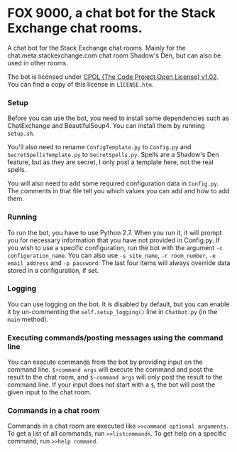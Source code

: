 # FOX 9000, a chat bot for the Stack Exchange chat rooms. #

A chat bot for the Stack Exchange chat rooms. Mainly for the chat.meta.stackexchange.com chat room Shadow's Den, but can also be used in other rooms.

The bot is licensed under [CPOL (The Code Project Open License) v1.02](http://www.codeproject.com/info/cpol10.aspx). You can find a copy of this license in `LICENSE.htm`.

### Setup ###

Before you can use the bot, you need to install some dependencies such as ChatExchange and BeautifulSoup4. You can install them by running `setup.sh`.

You'll also need to rename `ConfigTemplate.py` to `Config.py` and `SecretSpellsTemplate.py` to `SecretSpells.py`. Spells are a Shadow's Den feature, but as they are secret, I only post a template here, not the real spells.

You will also need to add some required configuration data in `Config.py`. The comments in that file tell you which values you can add and how to add them.

### Running ###
To run the bot, you have to use Python 2.7. When you run it, it will prompt you for necessary information that you have not provided in Config.py. If you wish to use a specific configuration, run the bot with the argument `-c configuration_name`. You can also use `-s site_name`, `-r room_number`, `-e email_address` and `-p password`. The last four items will always override data stored in a configuration, if set.

### Logging ###

You can use logging on the bot. It is disabled by default, but you can enable it by un-commenting the `self.setup_logging()` line in `Chatbot.py` (in the `main` method).

### Executing commands/posting messages using the command line ###

You can execute commands from the bot by providing input on the command line. `$+command args` will execute the command and post the result to the chat room, and `$-command args` will only post the result to the command line. If your input does not start with a `$`, the bot will post the given input to the chat room.

### Commands in a chat room ###

Commands in a chat room are executed like `>>command optional arguments`. To get a list of all commands, run `>>listcommands`. To get help on a specific command, run `>>help command`.

